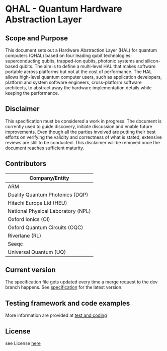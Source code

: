 # QHAL - Quantum Hardware Abstraction Layer

## Scope and Purpose

This document sets out a Hardware Abstraction Layer (HAL) 
for quantum computers (QHAL) based on four leading qubit technologies: 
superconducting qubits, trapped-ion qubits, photonic systems
and silicon-based qubits. 
The aim is to define a multi-level HAL that makes software portable 
across platforms but not at the cost of performance. 
The HAL allows high-level quantum computer users, such as application 
developers, platform and system software engineers, cross-platform 
software architects, to abstract away the hardware implementation details 
while keeping the performance.

## Disclaimer

This specification must be considered a work in progress. 
The document is currently used to guide discovery, initiate discussion 
and enable future improvements. Even though all the parties involved 
are putting their best efforts on verifying the validity and correctness 
of what is stated, extensive reviews are still to be conducted.
This disclaimer will be removed once the document reaches sufficient maturity.

## Contributors

| Company/Entity                    |
| --------------------------------- |
| ARM                               |
| Duality Quantum Photonics (DQP)   |
| Hitachi Europe Ltd        (HEU)   |
| National Physical Laboratory (NPL)|
| Oxford Ionics (OI)                |
| Oxford Quantum Circuits (OQC)     |
| Riverlane (RL)                    |
| Seeqc                             |
| Universal Quantum (UQ)            |

## Current version

The specification file gets updated every time a merge request to the dev branch happens. 
See [specification](specifications.pdf) for the latest version. 

## Testing framework and code examples

More information are provided at [test and coding](code_and_testing.md)


## License 

see License [here](LICENSE)
